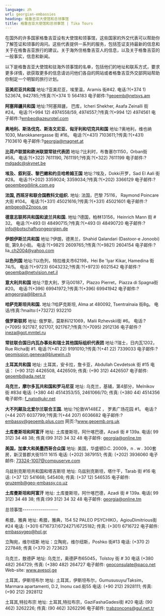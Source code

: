 ```yaml
---
language: zh
url: georgian-embassies
heading: 格鲁吉亚大使馆和总领事馆
title: 格鲁吉亚大使馆和总领事馆 | Tika Tours
---
```

<div class="row content-row"><!-- 897 (1)-->
<div class="col-xs-12 col-sm-6 col-md-6"><!-- 1241 -->

在国外的许多国家格鲁吉亚设有大使馆和领事馆，这些国家的外交代表可以帮助你了解签证和领事的询问。这些代表提供一系列的服务，包括签证支持最新的信息和关于在格鲁吉亚旅行的建议。关于海外住格鲁吉亚人的信息，以及关于格鲁吉亚的一般事实，信息和新闻。

</div>

<div class="col-xs-12 col-sm-6 col-md-6"><!-- 1242 -->

以下是格鲁吉亚大使馆和驻海外领事馆的名单，包括他们的地址和联系方式，要求更多详情，欲获取更多的信息请访问他们各自的网站或者格鲁吉亚外交部网站帮助你制定一个明智的旅行计划。

</div>

</div>

<div class="row content-row"><!-- 898 (2)-->
<div class="col-xs-12"><!-- 1243 ?

格鲁吉亚大使馆-------

</div>

</div>

<div class="row content-row"><!-- 899 (3)-->
<div class="col-xs-12 col-sm-6 col-md-6"><!-- 1244 -->

**亚美尼亚共和国**
地址:?亚美尼亚，埃里温，Aramis 街#42.
电话:?(+374 1) 523674, 942785;?传真:?(+374 1) 564183
电子邮件:?geoemb@netsys.am


**阿塞拜疆共和国**
地址:?阿塞拜疆， 巴库，Icheri Shekher, Asafa Zeinalli 街 #24。
电话:?(+994 12) 4974558/59, 4974557;?传真:?(+994 12) 4974561
电子邮件:?embeo@azeurotel.com


**奥地利、斯洛伐克、斯洛文尼亚、匈牙利和切克共和国**
地址:?奥地利，维也纳1030, Marokkanergasse 街 #16。
电话:?(+431) 7103611;?传真:?(+431) 7103610
电子邮件:?georgia@magnet.at


**比荷卢联盟和欧洲联盟常驻代表团**
地址:?比利时，布鲁塞尔1150，Orban街 #58。 
电话:?(+322) 7611190, 7611191;?传真:?(+322) 7611199
电子邮件:?mdgadc@skynet.be


**埃及、叙利亚、黎巴嫩和约旦哈希姆王国**
地址:?埃及，Dokki开罗，Sad El Aali 街 #28。
电话:?(+202) 3359024; 3359034;?传真:?(+202) 3366129
电子邮件:?geoembeg@link.com.eg


**法国, 西班牙和联合国教科文组织.**
地址: 法国，巴黎 75116， Raymond Poincare大街 #104。
电话:?(+331) 45021616;?传真:?(+331) 45021601
电子邮件:?ambgeo@22noos.ge


**德意志联邦共和国和波兰共和国.**
地址:?德国，柏林13156，Heinrich Mann 街 # 32。
电话:?(+493 0) 48490715;?传真:?(+493 0) 48490720
电子邮件:?info@botschaftvongeorgien.de


**伊朗伊斯兰共和国**
地址:?伊朗，德黑兰，Shahid Qalandari (Dastoor\-e Jonoobi) 街, 第9,8小街。 
电话:?(+9821) 2609765;?传真:?(+9821) 2604154
电子邮件:?lia\_ch2004@yahoo.com


**以色列国**
地址:?以色列，特拉维夫市62198，Hei Be 'Iyar Kikar, Hamedina 街74/5。
电话:?(+9723) 6043232;?传真:?(+9723) 6021542
电子邮件:?geoemba@netvision.net.il


**意大利共和国**
地址:?意大利，罗马00187，Plazzo Pierret，Piazza di Spagna街 #20。
电话:?(+396) 69941972;?传真:?(+396) 69941942
电子邮件:?amgeorgia@libero.it

</div>

<div class="col-xs-12 col-sm-6 col-md-6"><!-- 1245 -->

**哈萨克斯坦共和国.**
地址:?哈萨克斯坦, Alma at 480092, Tsentralnaia 街8g。
电话/传真:?mailto:(+73272) 932210


**俄罗斯联邦**
地址: 俄罗斯，莫斯科121069，Malii Rzhevskii街 #6。
电话:?(+7095) 921787, 921707, 921767;?传真:?(+7095) 2912136
电子邮件:?ineza@got.mmtel.ru


**常驻联合国日内瓦办事处和瑞士其他国际组织代表团**
地址:?瑞士，日内瓦1202， Rue Richa街 #1.
电话:?(+41 22) 9191010;?传真:?(+41 22) 7339033
电子邮件:?geomission.geneva@bluewin.ch


**土耳其共和国**
地址: 土耳其，安卡拉，詹卡亚，Abdullah Cevdetsok 街 #15
电话： (+90 312) 4426508, 4426509; 传真: (+90 312) 4426507
电子邮件: geoemb@ada.net.tr

**乌克兰，摩尔多瓦共和国和罗马尼亚**
地址: 乌克兰，基辅，第4部分，Melnikov 街 #83d 
电话: (+380 44) 4514353/55, 2461066/70; 传真: (+380 44) 4514356
电子邮件: f_nato@ukr.net

**大不列颠及北爱尔兰联合王国.**
地址:?伦敦W148EZ ， 罗素广场花园 #1。
电话:?(+44 207) 6037799;?传真:?(+44 207) 6036682
电子邮件:?embassy@geoemb.plus.com
网页:?www.geoemb.org.uk


**土库曼斯坦和阿富汗**
地址: 土库曼斯坦，阿什喀巴德，Azadi 街 # 139a.
电话( 99 312) 34 48 38; 传真:(99 312) 34 32 48
电子邮件: georgia@online.tm


**美国，加拿大和美墨西哥合众国**
地址: 美国，华盛顿D.C. 20009，n . w . 300套房，新汉普郡大街1511 1615 
电话: (+202) 3879151; 传真: (+202) 3936060
电子邮件: 73324-1007@compuserve.com


乌兹别克斯坦共和国和塔吉斯坦
地址: 乌兹别克斯坦，塔什干，Tarab 街 #16 
电话: (+37 12) 541668; 545408; 传真: (+37 12) 546535
电子邮件: gruzemb@geo-embassy.co.uz



**土库曼斯坦和阿富汗**
地址: 土库曼斯坦，阿什喀巴德，Azadi 街 # 139a.
电话( 99 312) 34 48 38; 传真:(99 312) 34 32 48
电子邮件: georgia@online.tm

</div>

</div>

<div class="row content-row"><!-- 900 (4)-->
<div class="col-xs-12"><!-- 1246 -->

总领事馆------------------

</div>

</div>

<div class="row content-row"><!-- 901 (5)-->
<div class="col-xs-12 col-sm-6 col-md-6"><!-- 1247 -->

希腊，雅典
地址: 希腊，雅典，154 52 PALEO PSYCHIKO，AgiouDimitrious街 #24
电话: (+301) 6716737/6724271/6725182; 传真: (+301) 6716722
电子邮件: embassygeo@hol.gr

立陶宛，维尔纽斯
地址：立陶宛，维尔纽斯，Poshko 街#13
电话: (+370 2) 227848; 传真 (+370 2) 723623


乌克兰，敖德萨
地址: 乌克兰，奥德萨市65045，Tolstoy 街 # 30 
电话 (+380 482) 264729; 传真: (+380 482) 264727
电子邮件: geoconsulate@paco.net Web-site: www.avesol.ge
</div>

<div class="col-xs-12 col-sm-6 col-md-6"><!-- 1248 -->

土耳其，伊斯坦布尔
地址: 土耳其，伊斯坦布尔，Gumususuyu/Taksim，Marmara apartamenti, D.2,  Inonu cad.街55
电话: (+90 212) 2928111; 传真: (+90 212) 2928112


土耳其,特拉布宗
地址: 土耳其,特拉布宗，GaziFashaGadesi街 #20 
电话: (90 462) 3262226; 传真: (90 462) 3262296
电子邮件: trabzoncons@gul.net.tr




</div>

</div>


